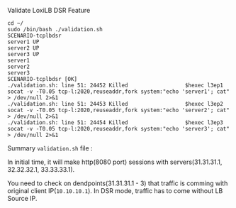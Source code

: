 

Validate LoxiLB DSR Feature

```
cd ~/
sudo /bin/bash ./validation.sh
SCENARIO-tcplbdsr
server1 UP
server2 UP
server3 UP
server1
server2
server3
SCENARIO-tcplbdsr [OK]
./validation.sh: line 51: 24452 Killed                  $hexec l3ep1 socat -v -T0.05 tcp-l:2020,reuseaddr,fork system:"echo 'server1'; cat" > /dev/null 2>&1
./validation.sh: line 51: 24453 Killed                  $hexec l3ep2 socat -v -T0.05 tcp-l:2020,reuseaddr,fork system:"echo 'server2'; cat" > /dev/null 2>&1
./validation.sh: line 51: 24454 Killed                  $hexec l3ep3 socat -v -T0.05 tcp-l:2020,reuseaddr,fork system:"echo 'server3'; cat" > /dev/null 2>&1
```

Summary `validation.sh` file :

In initial time, it will make http(8080 port) sessions with servers(31.31.31.1, 32.32.32.1, 33.33.33.1).

You need to check on dendpoints(31.31.31.1 - 3) that traffic is comming with original client IP(`10.10.10.1`). In DSR mode, traffic has to come without LB Source IP.

